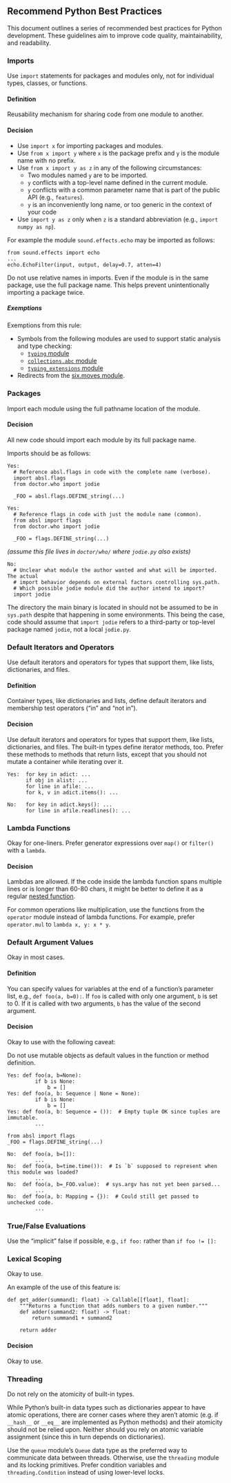 ## Recommend Python Best Practices

This document outlines a series of recommended best practices for Python development. These guidelines aim to improve code quality, maintainability, and readability.

### Imports

Use  `import`  statements for packages and modules only, not for individual types, classes, or functions.

#### Definition

Reusability mechanism for sharing code from one module to another.

#### Decision

- Use  `import x`  for importing packages and modules.
- Use  `from x import y`  where  `x`  is the package prefix and  `y`  is the module name with no prefix.
- Use  `from x import y as z`  in any of the following circumstances:
  - Two modules named  `y`  are to be imported.
  - `y`  conflicts with a top-level name defined in the current module.
  - `y`  conflicts with a common parameter name that is part of the public API (e.g.,  `features`).
  - `y`  is an inconveniently long name, or too generic in the context of your code
- Use  `import y as z`  only when  `z`  is a standard abbreviation (e.g.,  `import numpy as np`).

For example the module  `sound.effects.echo`  may be imported as follows:

```
from sound.effects import echo
...
echo.EchoFilter(input, output, delay=0.7, atten=4)

```

Do not use relative names in imports. Even if the module is in the same package, use the full package name. This helps prevent unintentionally importing a package twice.

##### Exemptions

Exemptions from this rule:

- Symbols from the following modules are used to support static analysis and type checking:
  - [`typing`  module](https://google.github.io/styleguide/pyguide.html#typing-imports)
  - [`collections.abc`  module](https://google.github.io/styleguide/pyguide.html#typing-imports)
  - [`typing_extensions`  module](https://github.com/python/typing_extensions/blob/main/README.md)
- Redirects from the  [six.moves module](https://six.readthedocs.io/#module-six.moves).

### Packages

Import each module using the full pathname location of the module.

#### Decision

All new code should import each module by its full package name.

Imports should be as follows:

```
Yes:
  # Reference absl.flags in code with the complete name (verbose).
  import absl.flags
  from doctor.who import jodie

  _FOO = absl.flags.DEFINE_string(...)

```

```
Yes:
  # Reference flags in code with just the module name (common).
  from absl import flags
  from doctor.who import jodie

  _FOO = flags.DEFINE_string(...)

```

_(assume this file lives in  `doctor/who/`  where  `jodie.py`  also exists)_

```
No:
  # Unclear what module the author wanted and what will be imported.  The actual
  # import behavior depends on external factors controlling sys.path.
  # Which possible jodie module did the author intend to import?
  import jodie

```

The directory the main binary is located in should not be assumed to be in  `sys.path`  despite that happening in some environments. This being the case, code should assume that  `import jodie`  refers to a third-party or top-level package named  `jodie`, not a local  `jodie.py`.

### Default Iterators and Operators

Use default iterators and operators for types that support them, like lists, dictionaries, and files.

#### Definition

Container types, like dictionaries and lists, define default iterators and membership test operators (“in” and “not in”).

#### Decision

Use default iterators and operators for types that support them, like lists, dictionaries, and files. The built-in types define iterator methods, too. Prefer these methods to methods that return lists, except that you should not mutate a container while iterating over it.

```
Yes:  for key in adict: ...
      if obj in alist: ...
      for line in afile: ...
      for k, v in adict.items(): ...
```

```
No:   for key in adict.keys(): ...
      for line in afile.readlines(): ...
```

### Lambda Functions

Okay for one-liners. Prefer generator expressions over  `map()`  or  `filter()`  with a  `lambda`.

#### Decision

Lambdas are allowed. If the code inside the lambda function spans multiple lines or is longer than 60-80 chars, it might be better to define it as a regular  [nested function](https://google.github.io/styleguide/pyguide.html#lexical-scoping).

For common operations like multiplication, use the functions from the  `operator`  module instead of lambda functions. For example, prefer  `operator.mul`  to  `lambda x, y: x * y`.

### Default Argument Values

Okay in most cases.

#### Definition

You can specify values for variables at the end of a function’s parameter list, e.g.,  `def foo(a, b=0):`. If  `foo`  is called with only one argument,  `b`  is set to 0. If it is called with two arguments,  `b`  has the value of the second argument.

#### Decision

Okay to use with the following caveat:

Do not use mutable objects as default values in the function or method definition.

```
Yes: def foo(a, b=None):
         if b is None:
             b = []
Yes: def foo(a, b: Sequence | None = None):
         if b is None:
             b = []
Yes: def foo(a, b: Sequence = ()):  # Empty tuple OK since tuples are immutable.
         ...
```

```
from absl import flags
_FOO = flags.DEFINE_string(...)

No:  def foo(a, b=[]):
         ...
No:  def foo(a, b=time.time()):  # Is `b` supposed to represent when this module was loaded?
         ...
No:  def foo(a, b=_FOO.value):  # sys.argv has not yet been parsed...
         ...
No:  def foo(a, b: Mapping = {}):  # Could still get passed to unchecked code.
         ...
```

### True/False Evaluations

Use the “implicit” false if possible, e.g.,  `if foo:`  rather than  `if foo != []:`

### Lexical Scoping

Okay to use.

An example of the use of this feature is:

```
def get_adder(summand1: float) -> Callable[[float], float]:
    """Returns a function that adds numbers to a given number."""
    def adder(summand2: float) -> float:
        return summand1 + summand2

    return adder
```

#### Decision

Okay to use.

### Threading

Do not rely on the atomicity of built-in types.

While Python’s built-in data types such as dictionaries appear to have atomic operations, there are corner cases where they aren’t atomic (e.g. if  `__hash__`  or  `__eq__`  are implemented as Python methods) and their atomicity should not be relied upon. Neither should you rely on atomic variable assignment (since this in turn depends on dictionaries).

Use the  `queue`  module’s  `Queue`  data type as the preferred way to communicate data between threads. Otherwise, use the  `threading`  module and its locking primitives. Prefer condition variables and  `threading.Condition`  instead of using lower-level locks.
